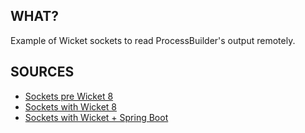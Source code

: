 ## WHAT?
Example of Wicket sockets to read ProcessBuilder's output remotely.

## SOURCES
* [Sockets pre Wicket 8](https://stackoverflow.com/a/20252522/1939921) 
* [Sockets with Wicket 8](https://twitter.com/apache_wicket/status/879214684955717633) 
* [Sockets with Wicket + Spring Boot](http://apache-wicket.1842946.n4.na**bble.com/javax-websockets-in-Spring-Boot-project-404-error-td4678080.html) 